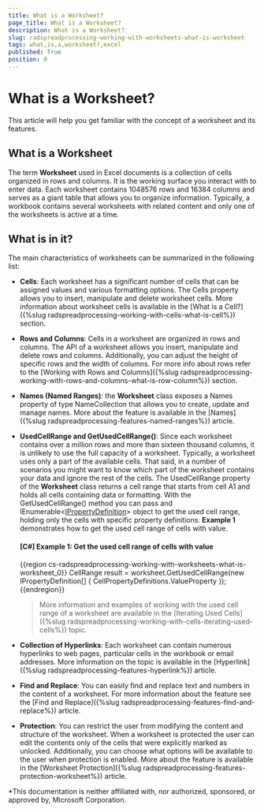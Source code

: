 ```yaml
---
title: What is a Worksheet?
page_title: What is a Worksheet?
description: What is a Worksheet?
slug: radspreadprocessing-working-with-worksheets-what-is-worksheet
tags: what,is,a,worksheet?,excel
published: True
position: 0
---
```


# What is a Worksheet?



This article will help you get familiar with the concept of a worksheet and its features.
      

## What is a Worksheet

The term __Worksheet__ used in Excel documents is a collection of cells organized in rows and columns. It is the working surface you interact with to enter data. Each worksheet contains 1048576 rows and 16384 columns and serves as a giant table that allows you to organize information. Typically, a workbook contains several worksheets with related content and only one of the worksheets is active at a time.
        

## What is in it?

The main characteristics of worksheets can be summarized in the following list:
        

* __Cells__: Each worksheet has a significant number of cells that can be assigned values and various formatting options. The Cells property allows you to insert, manipulate and delete worksheet cells. More information about worksheet cells is available in the [What is a Cell?]({%slug radspreadprocessing-working-with-cells-what-is-cell%}) section.
            

* __Rows and Columns__: Cells in a worksheet are organized in rows and columns. The API of a worksheet allows you insert, manipulate and delete rows and columns. Additionally, you can adjust the height of specific rows and the width of columns. For more info about rows refer to the [Working with Rows and Columns]({%slug radspreadprocessing-working-with-rows-and-columns-what-is-row-column%}) section.
            

* __Names (Named Ranges)__: the __Worksheet__ class exposes a Names property of type NameCollection that allows you to create, update and manage names. More about the feature is available in the [Names]({%slug radspreadprocessing-features-named-ranges%}) article.
            

* __UsedCellRange and GetUsedCellRange()__: Since each worksheet contains over a million rows and more than sixteen thousand columns, it is unlikely to use the full capacity of a worksheet. Typically, a worksheet uses only a part of the available cells. That said, in a number of scenarios you might want to know which part of the worksheet contains your data and ignore the rest of the cells. The UsedCellRange property of the __Worksheet__ class returns a cell range that starts from cell A1 and holds all cells containing data or formatting. With the GetUsedCellRange() method you can pass and IEnumerable&lt;[IPropertyDefinition](https://docs.telerik.com/devtools/document-processing/api/Telerik.Windows.Documents.Spreadsheet.PropertySystem.IPropertyDefinition-1.html)&gt; object to get the used cell range, holding only the cells with specific property definitions. __Example 1__ demonstrates how to get the used cell range of cells with value.

	#### __[C#] Example 1: Get the used cell range of cells with value__
	
	{{region cs-radspreadprocessing-working-with-worksheets-what-is-worksheet_0}}
		CellRange result = worksheet.GetUsedCellRange(new IPropertyDefinition[] { CellPropertyDefinitions.ValueProperty });
	{{endregion}}

	>More information and examples of working with the used cell range of a worksheet are available in the [Iterating Used Cells]({%slug radspreadprocessing-working-with-cells-iterating-used-cells%}) topic.

* __Collection of Hyperlinks__: Each worksheet can contain numerous hyperlinks to web pages, particular cells in the workbook or email addresses. More information on the topic is available in the [Hyperlink]({%slug radspreadprocessing-features-hyperlink%}) article.
            

* __Find and Replace__: You can easily find and replace text and numbers in the content of a worksheet. For more information about the feature see the [Find and Replace]({%slug radspreadprocessing-features-find-and-replace%}) article.
            

* __Protection__: You can restrict the user from modifying the content and structure of the worksheet. When a worksheet is protected the user can edit the contents only of the cells that were explicitly marked as unlocked. Additionally, you can choose what options will be available to the user when protection is enabled. More about the feature is available in the [Worksheet Protection]({%slug radspreadprocessing-features-protection-worksheet%}) article.


            
*This documentation is neither affiliated with, nor authorized, sponsored, or approved by, Microsoft Corporation.
